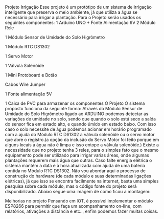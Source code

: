 ﻿Projeto Irrigação
      Esse projeto é um protótipo de um sistema de irrigação inteligente que preserva o meio ambiente, já que utiliza a água se necessário para irrigar a plantação.
Para o Projeto serão usados os seguintes componentes:
1 Arduino UNO + Fonte Alimentação 9V2 Módulo Rele
1 Módulo Sensor de Umidade do Solo Higrômetro
 1 Módulo RTC  DS1302

1 Servo Motor

1 Válvula Solenóide


1 Mini Protoboard e Botão


Cabos Wire Jumper
1 Fonte alimentação 5V
1 Caixa de PVC para armazenar os componentesO Projeto
	 O sistema proposto funciona da seguinte forma: Através do Módulo Sensor de Umidade do Solo Higrômetro ligado ao ARDUINO podemos detectar as variações de umidade no solo, sendo que quando o solo está seco a saída do sensor fica em estado alto, e quando úmido em estado baixo. Com isso caso o solo necessite de água podemos acionar em horário programado com a ajuda do Módulo RTC DS1302 a válvula solenóide ou o servo motor que abre o registro.(a opção da inclusão do Servo Motor foi feito porque em alguns locais a água não é limpa e isso entope a válvula solenóide.)
	Existe a necessidade que no projeto tenha 3 reles, para o simples fato que o mesmo equipamento pode ser utilizado para irrigar varias áreas, onde algumas plantações requerem mais água que outras.
	Caso falte energia elétrica o sistema mantém a data e à hora atualizada com ajuda de uma bateria contida no Módulo RTC DS1302.
	Não vou abordar aqui o processo de construção do hardware (de cada módulo e suas determinadas ligações elétricas), já que isso se encontra facilmente na internet, basta uma simples pesquisa sobre cada módulo, mas o código fonte do projeto será disponibilizado. 
	Abaixo segue uma imagem de como ficou a montagem:



Melhorias no projeto
Pensando em IOT, é possível implementar o módulo ESP8266 para permitir que faça um acompanhamento on-line, com relatórios, ativações a distância e etc.., enfim podemos fazer muitas coisas.



